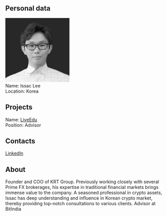 ## Personal data
![issac lee photo](photo/issac_lee.jpg)  
Name:   Issac Lee  
Location: Korea  
## Projects 
Name: [LiveEdu](../projects/liveedu.md)  
Position: Advisor   
## Contacts
[LinkedIn](https://www.linkedin.com/in/issac-lee-80b797145/)  
## About
Founder and COO of KRT Group. Previously working closely with several Prime FX brokerages, his expertise in traditional financial markets brings immense value to the company. A seasoned professional in crypto assets, Issac has deep understanding and influence in Korean crypto market, thereby providing top-notch consultations to various clients. Advisor at BitIndia
